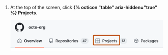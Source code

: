 1. At the top of the screen, click **{% octicon "table" aria-hidden="true" %} Projects**.

   ![Screenshot of the navigation bar for an account. A tab, labeled with a table icon and "Projects", is outlined in dark orange.](/assets/images/help/issues/projects-profile-tab.png)